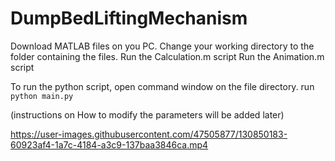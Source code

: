 # DumpBedLiftingMechanism

Download MATLAB files on you PC. Change your working directory to the folder containing the files.
Run the Calculation.m script
Run the Animation.m script

To run the python script, open command window on the file directory. run
```python main.py```

(instructions on How to modify the parameters will be added later)

https://user-images.githubusercontent.com/47505877/130850183-60923af4-1a7c-4184-a3c9-137baa3846ca.mp4

